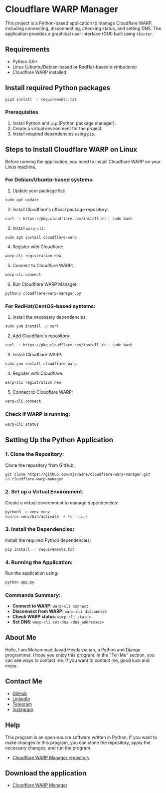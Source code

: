 
# Cloudflare WARP Manager

This project is a Python-based application to manage Cloudflare WARP, including connecting, disconnecting, checking status, and setting DNS. The application provides a graphical user interface (GUI) built using `tkinter`.

## Requirements

- Python 3.6+
- Linux (Ubuntu/Debian-based or RedHat-based distributions)
- Cloudflare WARP installed

## Install required Python packages

```bash
pip3 install -r requirements.txt
```

### Prerequisites

1. Install Python and `pip` (Python package manager).
2. Create a virtual environment for the project.
3. Install required dependencies using `pip`.

## Steps to Install Cloudflare WARP on Linux

Before running the application, you need to install Cloudflare WARP on your Linux machine.

### For Debian/Ubuntu-based systems:

1. Update your package list:

```bash
sudo apt update
```

2. Install Cloudflare's official package repository:

```bash
curl -s https://pkg.cloudflare.com/install.sh | sudo bash
```

3. Install `warp-cli`:

```bash
sudo apt install cloudflare-warp
```

4. Register with Cloudflare:

```bash
warp-cli registration new
```

5. Connect to Cloudflare WARP:

```bash
warp-cli connect
```

6. Run Cloudflare WARP Manager:

```bash
python3 cloadflare-warp-manager.py  
```

### For RedHat/CentOS-based systems:

1. Install the necessary dependencies:

```bash
sudo yum install -y curl
```

2. Add Cloudflare's repository:

```bash
curl -s https://pkg.cloudflare.com/install.sh | sudo bash
```

3. Install Cloudflare WARP:

```bash
sudo yum install cloudflare-warp
```

4. Register with Cloudflare:

```bash
warp-cli registration new
```

5. Connect to Cloudflare WARP:

```bash
warp-cli connect
```

### Check if WARP is running:

```bash
warp-cli status
```

## Setting Up the Python Application

### 1. Clone the Repository:

Clone the repository from GitHub:

```bash
git clone https://github.com/mjavadhe/cloudflare-warp-manager.git
cd cloudflare-warp-manager
```

### 2. Set up a Virtual Environment:

Create a virtual environment to manage dependencies:

```bash
python3 -m venv venv
source venv/bin/activate  # For Linux
```

### 3. Install the Dependencies:

Install the required Python dependencies:

```bash
pip install -r requirements.txt
```

### 4. Running the Application:

Run the application using:

```bash
python app.py
```

### Commands Summary:

- **Connect to WARP**: `warp-cli connect`
- **Disconnect from WARP**: `warp-cli disconnect`
- **Check WARP status**: `warp-cli status`
- **Set DNS**: `warp-cli set-dns <dns_addresses>`

## About Me

Hello, I am Mohammad Javad Heydarpanah, a Python and Django programmer. I hope you enjoy this program. In the "Tell Me" section, you can see ways to contact me. If you want to contact me, good luck and enjoy.

## Contact Me

- [GitHub](https://github.com/mjavadhe)
- [LinkedIn](https://linkedin.com/in/mohamadjavad-heydarpanah-13377223b/)
- [Telegram](https://t.me/mjavad_he)
- [Instagram](https://instagram.com/mjavad.he)

## Help

This program is an open-source software written in Python. If you want to make changes to this program, you can clone the repository, apply the necessary changes, and run the program.

- [Cloudflare WARP Manager repository](https://github.com/mjavadhe/cloudflare-warp-manager)

## Download the application

- [Cloudflare WARP Manager](https://github.com/mjavadhe/cloudflare-warp-manager/raw/refs/heads/master/Application/cloudflare-warp-manager)